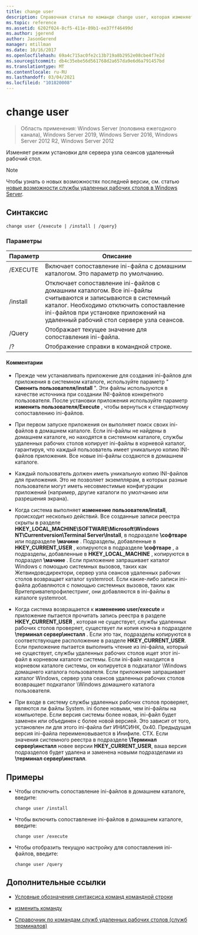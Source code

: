 ```yaml
---
title: change user
description: Справочная статья по команде change user, которая изменяет режим установки для сервера узла сеансов удаленный рабочий стол.
ms.topic: reference
ms.assetid: 6202f024-8cf5-411e-89b1-ee37ff46499d
ms.author: jgerend
author: JasonGerend
manager: mtillman
ms.date: 10/16/2017
ms.openlocfilehash: 69a4c715ac0fe2c13b719a8b2952e08cbe4f7e2d
ms.sourcegitcommit: db4c35ebe56d561768d2a657da9e6d6a791457bd
ms.translationtype: MT
ms.contentlocale: ru-RU
ms.lasthandoff: 03/04/2021
ms.locfileid: "101820008"
---
```

# <a name="change-user"></a>change user

> Область применения: Windows Server (половина ежегодного канала), Windows Server 2019, Windows Server 2016, Windows Server 2012 R2, Windows Server 2012

Изменяет режим установки для сервера узла сеансов удаленный рабочий стол.

> [!NOTE]
> Чтобы узнать о новых возможностях последней версии, см. статью [новые возможности службы удаленных рабочих столов в Windows Server](/previous-versions/windows/it-pro/windows-server-2012-r2-and-2012/dn283323(v=ws.11)).

## <a name="syntax"></a>Синтаксис

```
change user {/execute | /install | /query}
```

### <a name="parameters"></a>Параметры

| Параметр | Описание |
| --------- | ----------- |
| /EXECUTE | Включает сопоставление ini-файла с домашним каталогом. Это параметр по умолчанию. |
| /install | Отключает сопоставление ini-файлов с домашним каталогом. Все ini-файлы считываются и записываются в системный каталог. Необходимо отключить сопоставление ini-файлов при установке приложений на удаленный рабочий стол сервере узла сеансов. |
| /Query | Отображает текущее значение для сопоставления ini-файла. |
| /? | Отображение справки в командной строке. |

#### <a name="remarks"></a>Комментарии

- Прежде чем устанавливать приложение для создания ini-файлов для приложения в системном каталоге, используйте параметр " **Сменить пользователя/install** ". Эти файлы используются в качестве источника при создании INI-файлов конкретного пользователя. После установки приложения используйте параметр **изменить пользователя/Execute** , чтобы вернуться к стандартному сопоставлению ini-файлов.

- При первом запуске приложения он выполняет поиск своих ini-файлов в домашнем каталоге. Если ini-файлы не найдены в домашнем каталоге, но находятся в системном каталоге, службы удаленных рабочих столов копирует ini-файлы в корневой каталог, гарантируя, что каждый пользователь имеет уникальную копию INI-файлов приложения. Все новые ini-файлы создаются в домашнем каталоге.

- Каждый пользователь должен иметь уникальную копию INI-файлов для приложения. Это не позволяет экземплярам, в которых разные пользователи могут иметь несовместимые конфигурации приложений (например, другие каталоги по умолчанию или разрешения экрана).

- Когда система выполняет **изменение пользователя/install**, происходит несколько действий. Все созданные записи реестра скрыты в разделе **HKEY_LOCAL_MACHINE\SOFTWARE\Microsoft\Windows NT\Currentversion\Terminal Server\Install**, в подразделе **\софтваре** или подразделе **\мачине** . Подразделы, добавленные в **HKEY_CURRENT_USER** , копируются в подразделе **\софтваре** , а подразделы, добавленные в **HKEY_LOCAL_MACHINE** , копируются в подраздел **\мачине** . Если приложение запрашивает каталог Windows с помощью системных вызовов, таких как Жетвиндовсдиректори, сервер узла сеансов удаленных рабочих столов возвращает каталог systemroot. Если какие-либо записи ini-файла добавляются с помощью системных вызовов, таких как Вритеприватепрофилестринг, они добавляются в ini-файлы в каталоге systemroot.

- Когда система возвращается к **изменению user/execute** и приложение пытается прочитать запись реестра в разделе **HKEY_CURRENT_USER** , которая не существует, службы удаленных рабочих столов проверяет, существует ли копия ключа в подразделе **\терминал сервер\инсталл** . Если это так, подразделы копируются в соответствующее расположение в разделе **HKEY_CURRENT_USER**. Если приложение пытается выполнить чтение из ini-файла, который не существует, службы удаленных рабочих столов ищет этот ini-файл в корневом каталоге системы. Если ini-файл находится в корневом каталоге системы, он копируется в подкаталог \Windows домашнего каталога пользователя. Если приложение запрашивает каталог Windows, сервер узла сеансов удаленных рабочих столов возвращает подкаталог \Windows домашнего каталога пользователя.

- При входе в систему службы удаленных рабочих столов проверяет, являются ли файлы System. ini более новыми, чем ini-файлы на компьютере. Если версия системы более новая, ini-файл будет заменен или объединен с более новой версией. Это зависит от того, установлен ли для этого ini-файла бит ИНИСИНК, 0x40. Предыдущая версия ini-файла переименовывается в Инифиле. CTX. Если значения системного реестра в подразделе **\Терминал сервер\инсталл** новее версии **HKEY_CURRENT_USER**, ваша версия подразделов будет удалена и заменена новыми подразделами из **\терминал сервер\инсталл**.

## <a name="examples"></a>Примеры

- Чтобы отключить сопоставление ini-файлов в домашнем каталоге, введите:

  ```
  change user /install
  ```

- Чтобы включить сопоставление ini-файлов в домашнем каталоге, введите:

  ```
  change user /execute
  ```

- Чтобы отобразить текущую настройку для сопоставления ini-файлов, введите:

  ```
  change user /query
  ```

## <a name="additional-references"></a>Дополнительные ссылки

- [Условные обозначения синтаксиса команд командной строки](command-line-syntax-key.md)

- [изменить команду](change.md)

- [Справочник по командам служб удаленных рабочих столов (служб терминалов)](remote-desktop-services-terminal-services-command-reference.md)
